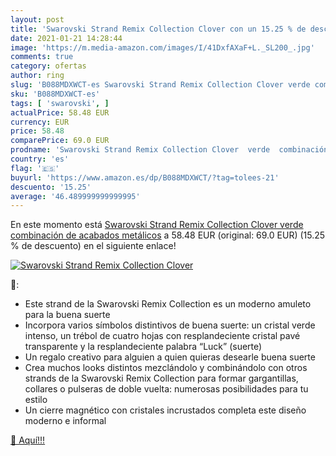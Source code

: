 ```yaml
---
layout: post
title: 'Swarovski Strand Remix Collection Clover con un 15.25 % de descuento'
date: 2021-01-21 14:28:44
image: 'https://m.media-amazon.com/images/I/41DxfAXaF+L._SL200_.jpg'
comments: true
category: ofertas
author: ring
slug: 'B088MDXWCT-es Swarovski Strand Remix Collection Clover verde combinación...'
sku: 'B088MDXWCT-es'
tags: [ 'swarovski', ]
actualPrice: 58.48 EUR
currency: EUR
price: 58.48
comparePrice: 69.0 EUR
prodname: 'Swarovski Strand Remix Collection Clover  verde  combinación de acabados metálicos'
country: 'es'
flag: '🇪🇸'
buyurl: 'https://www.amazon.es/dp/B088MDXWCT/?tag=tolees-21'
descuento: '15.25'
average: '46.489999999999995'
---
```


En este momento está [Swarovski Strand Remix Collection Clover  verde  combinación de acabados metálicos](https://www.amazon.es/dp/B088MDXWCT/?tag=tolees-21) a 58.48 EUR (original: 69.0 EUR) (15.25 %  de descuento) en el siguiente enlace!

[![Swarovski Strand Remix Collection Clover](https://m.media-amazon.com/images/I/41DxfAXaF+L._SL200_.jpg)](https://www.amazon.es/dp/B088MDXWCT/?tag=tolees-21)

🔎:

- Este strand de la Swarovski Remix Collection es un moderno amuleto para la buena suerte
- Incorpora varios símbolos distintivos de buena suerte: un cristal verde intenso, un trébol de cuatro hojas con resplandeciente cristal pavé transparente y la resplandeciente palabra “Luck” (suerte)
- Un regalo creativo para alguien a quien quieras desearle buena suerte
- Crea muchos looks distintos mezclándolo y combinándolo con otros strands de la Swarovski Remix Collection para formar gargantillas, collares o pulseras de doble vuelta: numerosas posibilidades para tu estilo
- Un cierre magnético con cristales incrustados completa este diseño moderno e informal

[🛒 Aquí!!!](https://www.amazon.es/dp/B088MDXWCT/?tag=tolees-21)
